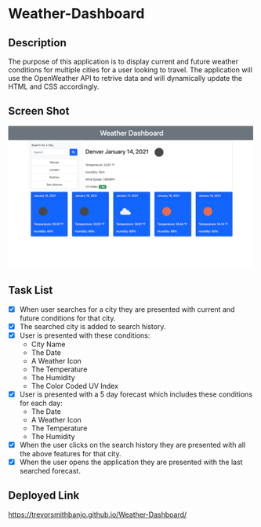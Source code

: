 # Weather-Dashboard

## Description

The purpose of this application is to display current and future weather conditions for multiple cities for a user looking to travel. The application will use the OpenWeather API to retrive data and will dynamically update the HTML and CSS accordingly.

## Screen Shot

<img src="./Assets/weather-dashboard-screenshot.png" alt="Screen Shot of App" width=500>

## Task List

- [x] When user searches for a city they are presented with current and future conditions for that city.
- [x] The searched city is added to search history.
- [x] User is presented with these conditions:
    - City Name
    - The Date
    - A Weather Icon
    - The Temperature
    - The Humidity
    - The Color Coded UV Index
- [x] User is presented with a 5 day forecast which includes these conditions for each day:
    - The Date
    - A Weather Icon
    - The Temperature
    - The Humidity
- [x] When the user clicks on the search history they are presented with all the above features for that city.
- [x] When the user opens the application they are presented with the last searched forecast.

## Deployed Link

https://trevorsmithbanjo.github.io/Weather-Dashboard/
     